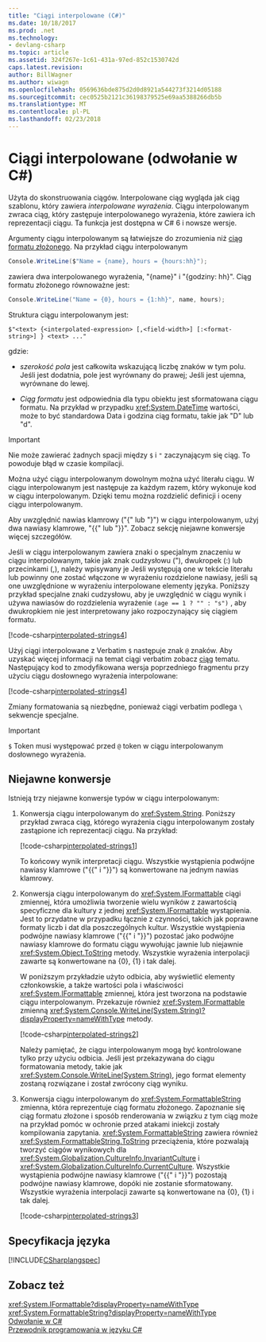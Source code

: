 ```yaml
---
title: "Ciągi interpolowane (C#)"
ms.date: 10/18/2017
ms.prod: .net
ms.technology:
- devlang-csharp
ms.topic: article
ms.assetid: 324f267e-1c61-431a-97ed-852c1530742d
caps.latest.revision: 
author: BillWagner
ms.author: wiwagn
ms.openlocfilehash: 0569636bde875d2d0d8921a544273f3214d05188
ms.sourcegitcommit: cec0525b2121c36198379525e69aa5388266db5b
ms.translationtype: MT
ms.contentlocale: pl-PL
ms.lasthandoff: 02/23/2018
---
```

# <a name="interpolated-strings-c-reference"></a>Ciągi interpolowane (odwołanie w C#)

Użyta do skonstruowania ciągów.  Interpolowane ciąg wygląda jak ciąg szablonu, który zawiera *interpolowane wyrażenia*.  Ciągu interpolowanym zwraca ciąg, który zastępuje interpolowanego wyrażenia, które zawiera ich reprezentacji ciągu. Ta funkcja jest dostępna w C# 6 i nowsze wersje.

Argumenty ciągu interpolowanym są łatwiejsze do zrozumienia niż [ciąg formatu złożonego](../../../standard/base-types/composite-formatting.md#composite-format-string).  Na przykład ciągu interpolowanym  
  
```csharp  
Console.WriteLine($"Name = {name}, hours = {hours:hh}");
```  
zawiera dwa interpolowanego wyrażenia, "{name}" i "{godziny: hh}". Ciąg formatu złożonego równoważne jest:

```csharp
Console.WriteLine("Name = {0}, hours = {1:hh}", name, hours); 
```  

Struktura ciągu interpolowanym jest:  
  
```  
$"<text> {<interpolated-expression> [,<field-width>] [:<format-string>] } <text> ..."  
```  

gdzie: 

- *szerokość pola* jest całkowita wskazującą liczbę znaków w tym polu. Jeśli jest dodatnia, pole jest wyrównany do prawej; Jeśli jest ujemna, wyrównane do lewej. 

- *Ciąg formatu* jest odpowiednia dla typu obiektu jest sformatowana ciągu formatu. Na przykład w przypadku <xref:System.DateTime> wartości, może to być standardowa Data i godzina ciąg formatu, takie jak "D" lub "d".

> [!IMPORTANT]
> Nie może zawierać żadnych spacji między `$` i `"` zaczynającym się ciąg. To powoduje błąd w czasie kompilacji.

 Można użyć ciągu interpolowanym dowolnym można użyć literału ciągu.  W ciągu interpolowanym jest następuje za każdym razem, który wykonuje kod w ciągu interpolowanym. Dzięki temu można rozdzielić definicji i oceny ciągu interpolowanym.  
  
 Aby uwzględnić nawias klamrowy ("{" lub "}") w ciągu interpolowanym, użyj dwa nawiasy klamrowe, "{{" lub "}}".  Zobacz sekcję niejawne konwersje więcej szczegółów.  

Jeśli w ciągu interpolowanym zawiera znaki o specjalnym znaczeniu w ciągu interpolowanym, takie jak znak cudzysłowu ("), dwukropek (:) lub przecinkami (,), należy wpisywany je Jeśli występują one w tekście literału lub powinny one zostać włączone w wyrażeniu rozdzielone nawiasy, jeśli są one uwzględnione w wyrażeniu interpolowane elementy języka. Poniższy przykład specjalne znaki cudzysłowu, aby je uwzględnić w ciągu wynik i używa nawiasów do rozdzielenia wyrażenie `(age == 1 ? "" : "s")` , aby dwukropkiem nie jest interpretowany jako rozpoczynający się ciągiem formatu.

[!code-csharp[interpolated-strings4](../../../../samples/snippets/csharp/language-reference/keywords/interpolated-strings4.cs#1)]  

Użyj ciągi interpolowane z Verbatim `$` następuje znak `@` znaków. Aby uzyskać więcej informacji na temat ciągi verbatim zobacz [ciąg](string.md) tematu. Następujący kod to zmodyfikowana wersja poprzedniego fragmentu przy użyciu ciągu dosłownego wyrażenia interpolowane:

[!code-csharp[interpolated-strings4](../../../../samples/snippets/csharp/language-reference/keywords/interpolated-strings5.cs#1)]  

Zmiany formatowania są niezbędne, ponieważ ciągi verbatim podlega `\` sekwencje specjalne.

> [!IMPORTANT]
> `$` Token musi występować przed `@` token w ciągu interpolowanym dosłownego wyrażenia.


## <a name="implicit-conversions"></a>Niejawne konwersje  

Istnieją trzy niejawne konwersje typów w ciągu interpolowanym:  

1. Konwersja ciągu interpolowanym do <xref:System.String>. Poniższy przykład zwraca ciąg, którego wyrażenia ciągu interpolowanym zostały zastąpione ich reprezentacji ciągu. Na przykład:

   [!code-csharp[interpolated-strings1](../../../../samples/snippets/csharp/language-reference/keywords/interpolated-strings1.cs#1)]  

   To końcowy wynik interpretacji ciągu. Wszystkie wystąpienia podwójne nawiasy klamrowe ("{{" i "}}") są konwertowane na jednym nawias klamrowy. 

2. Konwersja ciągu interpolowanym do <xref:System.IFormattable> ciągi zmiennej, która umożliwia tworzenie wielu wyników z zawartością specyficzne dla kultury z jednej <xref:System.IFormattable> wystąpienia. Jest to przydatne w przypadku łącznie z czynności, takich jak poprawne formaty liczb i dat dla poszczególnych kultur.  Wszystkie wystąpienia podwójne nawiasy klamrowe ("{{" i "}}") pozostać jako podwójne nawiasy klamrowe do formatu ciągu wywołując jawnie lub niejawnie <xref:System.Object.ToString> metody.  Wszystkie wyrażenia interpolacji zawarte są konwertowane na {0}, {1} i tak dalej.  

   W poniższym przykładzie użyto odbicia, aby wyświetlić elementy członkowskie, a także wartości pola i właściwości <xref:System.IFormattable> zmiennej, która jest tworzona na podstawie ciągu interpolowanym. Przekazuje również <xref:System.IFormattable> zmienną <xref:System.Console.WriteLine(System.String)?displayProperty=nameWithType> metody.

   [!code-csharp[interpolated-strings2](../../../../samples/snippets/csharp/language-reference/keywords/interpolated-strings2.cs#1)]  

   Należy pamiętać, że ciągu interpolowanym mogą być kontrolowane tylko przy użyciu odbicia. Jeśli jest przekazywana do ciągu formatowania metody, takie jak <xref:System.Console.WriteLine(System.String)>, jego format elementy zostaną rozwiązane i został zwrócony ciąg wyniku. 

3. Konwersja ciągu interpolowanym do <xref:System.FormattableString> zmienna, która reprezentuje ciąg formatu złożonego. Zapoznanie się ciąg formatu złożone i sposób renderowania w związku z tym ciąg może na przykład pomóc w ochronie przed atakami iniekcji zostały kompilowania zapytania. <xref:System.FormattableString> zawiera również <xref:System.FormattableString.ToString> przeciążenia, które pozwalają tworzyć ciągów wynikowych dla <xref:System.Globalization.CultureInfo.InvariantCulture> i <xref:System.Globalization.CultureInfo.CurrentCulture>.  Wszystkie wystąpienia podwójne nawiasy klamrowe ("{{" i "}}") pozostają podwójne nawiasy klamrowe, dopóki nie zostanie sformatowany.  Wszystkie wyrażenia interpolacji zawarte są konwertowane na {0}, {1} i tak dalej.  

   [!code-csharp[interpolated-strings3](../../../../samples/snippets/csharp/language-reference/keywords/interpolated-strings3.cs#1)]  

## <a name="language-specification"></a>Specyfikacja języka  
 [!INCLUDE[CSharplangspec](~/includes/csharplangspec-md.md)]  
  
## <a name="see-also"></a>Zobacz też  
 <xref:System.IFormattable?displayProperty=nameWithType>  
 <xref:System.FormattableString?displayProperty=nameWithType>  
 [Odwołanie w C#](../../../csharp/language-reference/index.md)  
 [Przewodnik programowania w języku C#](../../../csharp/programming-guide/index.md)

